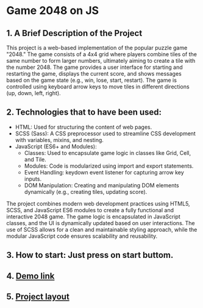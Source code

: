 # Game 2048 on JS
## 1. A Brief Description of the Project
This project is a web-based implementation of the popular puzzle game "2048." The game consists of a 4x4 grid where players combine tiles of the same number to form larger numbers, ultimately aiming to create a tile with the number 2048. The game provides a user interface for starting and restarting the game, displays the current score, and shows messages based on the game state (e.g., win, lose, start, restart). The game is controlled using keyboard arrow keys to move tiles in different directions (up, down, left, right).

## 2. Technologies that to have been used:
- HTML: Used for structuring the content of web pages.
- SCSS (Sass): A CSS preprocessor used to streamline CSS development with variables, mixins, and nesting.
- JavaScript (ES6+ and Modules):
  - Classes: Used to encapsulate game logic in classes like Grid, Cell, and Tile.
  - Modules: Code is modularized using import and export statements.
  - Event Handling: keydown event listener for capturing arrow key inputs.
  - DOM Manipulation: Creating and manipulating DOM elements dynamically (e.g., creating tiles, updating score).
    
The project combines modern web development practices using HTML5, SCSS, and JavaScript ES6 modules to create a fully functional and interactive 2048 game. The game logic is encapsulated in JavaScript classes, and the UI is dynamically updated based on user interactions. The use of SCSS allows for a clean and maintainable styling approach, while the modular JavaScript code ensures scalability and reusability.

## 3. How to start: Just press on start buttom.
## 4. [Demo link](https://alinaovod.github.io/2048_game_js/)
## 5. [Project layout](https://github.com/AlinaOvod/2048_game_js)
